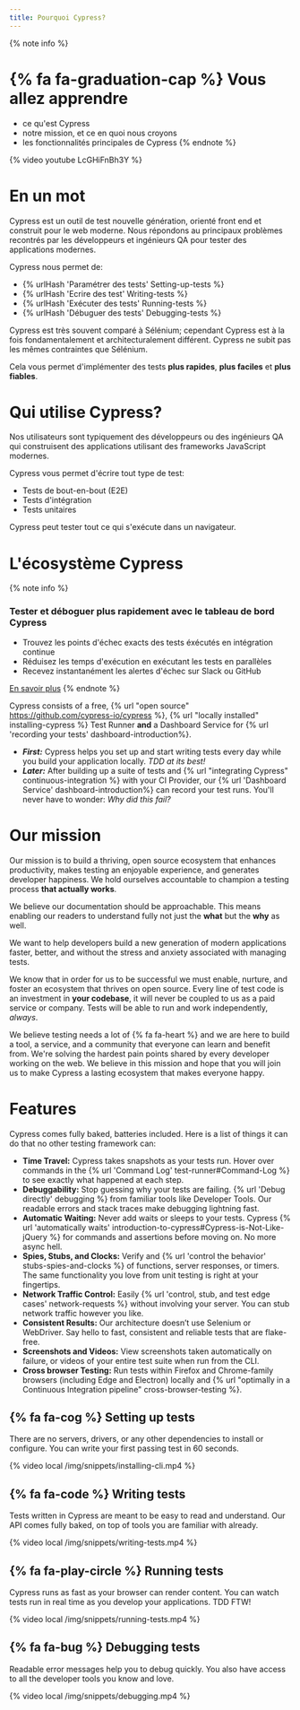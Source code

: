 ```yaml
---
title: Pourquoi Cypress?
---
```


{% note info %}
# {% fa fa-graduation-cap %} Vous allez apprendre

- ce qu'est Cypress
- notre mission, et ce en quoi nous croyons
- les fonctionnalités principales de Cypress
{% endnote %}

<!-- textlint-disable -->
{% video youtube LcGHiFnBh3Y %}
<!-- textlint-enable -->

# En un mot

Cypress est un outil de test nouvelle génération, orienté front end et construit pour le web moderne. Nous répondons au principaux problèmes recontrés par les développeurs et ingénieurs QA pour tester des applications modernes.

Cypress nous permet de:

- {% urlHash 'Paramétrer des tests' Setting-up-tests %}
- {% urlHash 'Ecrire des test' Writing-tests %}
- {% urlHash 'Exécuter des tests' Running-tests %}
- {% urlHash 'Débuguer des tests' Debugging-tests %}

Cypress est très souvent comparé à Sélénium; cependant Cypress est à la fois fondamentalement et architecturalement différent. Cypress ne subit pas les mêmes contraintes que Sélénium.

Cela vous permet d'implémenter des tests **plus rapides**, **plus faciles** et **plus fiables**.

# Qui utilise Cypress?

Nos utilisateurs sont typiquement des développeurs ou des ingénieurs QA qui construisent des applications utilisant des frameworks JavaScript modernes.


Cypress vous permet d'écrire tout type de test:
- Tests de bout-en-bout (E2E)
- Tests d'intégration
- Tests unitaires

Cypress peut tester tout ce qui s'exécute dans un navigateur.

# L'écosystème Cypress

{% note info %}
### Tester et déboguer plus rapidement avec le tableau de bord Cypress

- Trouvez les points d'échec exacts des tests éxécutés en intégration continue
- Réduisez les temps d'exécution en exécutant les tests en parallèles
- Recevez instantanément les alertes d'échec sur Slack ou GitHub

<a href="https://www.cypress.io/dashboard" class="button">En savoir plus</a>
{% endnote %} 

Cypress consists of a free, {% url "open source" https://github.com/cypress-io/cypress %}, {% url "locally installed" installing-cypress %} Test Runner **and** a Dashboard Service for {% url 'recording your tests' dashboard-introduction%}.

- ***First:*** Cypress helps you set up and start writing tests every day while you build your application locally. *TDD at its best!*
- ***Later:*** After building up a suite of tests and {% url "integrating Cypress" continuous-integration %} with your CI Provider, our  {% url 'Dashboard Service' dashboard-introduction%} can record your test runs. You'll never have to wonder: *Why did this fail?*

# Our mission

Our mission is to build a thriving, open source ecosystem that enhances productivity, makes testing an enjoyable experience, and generates developer happiness. We hold ourselves accountable to champion a testing process **that actually works**.

We believe our documentation should be approachable. This means enabling our readers to understand fully not just the **what** but the **why** as well.

We want to help developers build a new generation of modern applications faster, better, and without the stress and anxiety associated with managing tests.

We know that in order for us to be successful we must enable, nurture, and foster an ecosystem that thrives on open source. Every line of test code is an investment in **your codebase**, it will never be coupled to us as a paid service or company. Tests will be able to run and work independently, *always*.

We believe testing needs a lot of {% fa fa-heart %} and we are here to build a tool, a service, and a community that everyone can learn and benefit from. We're solving the hardest pain points shared by every developer working on the web. We believe in this mission and hope that you will join us to make Cypress a lasting ecosystem that makes everyone happy.

# Features

Cypress comes fully baked, batteries included. Here is a list of things it can do that no other testing framework can:

- **Time Travel:** Cypress takes snapshots as your tests run. Hover over commands in the {% url 'Command Log' test-runner#Command-Log %} to see exactly what happened at each step.
- **Debuggability:** Stop guessing why your tests are failing. {% url 'Debug directly' debugging %} from familiar tools like Developer Tools. Our readable errors and stack traces make debugging lightning fast.
- **Automatic Waiting:** Never add waits or sleeps to your tests. Cypress {% url 'automatically waits' introduction-to-cypress#Cypress-is-Not-Like-jQuery %} for commands and assertions before moving on. No more async hell.
- **Spies, Stubs, and Clocks:** Verify and {% url 'control the behavior' stubs-spies-and-clocks %} of functions, server responses, or timers. The same functionality you love from unit testing is right at your fingertips.
- **Network Traffic Control:** Easily {% url 'control, stub, and test edge cases' network-requests %} without involving your server. You can stub network traffic however you like.
- **Consistent Results:** Our architecture doesn’t use Selenium or WebDriver. Say hello to fast, consistent and reliable tests that are flake-free.
- **Screenshots and Videos:** View screenshots taken automatically on failure, or videos of your entire test suite when run from the CLI.
- **Cross browser Testing:** Run tests within Firefox and Chrome-family browsers (including Edge and Electron) locally and {% url "optimally in a Continuous Integration pipeline" cross-browser-testing %}.

## {% fa fa-cog %} Setting up tests

There are no servers, drivers, or any other dependencies to install or configure. You can write your first passing test in 60 seconds.

{% video local /img/snippets/installing-cli.mp4 %}

## {% fa fa-code %} Writing tests

Tests written in Cypress are meant to be easy to read and understand. Our API comes fully baked, on top of tools you are familiar with already.

{% video local /img/snippets/writing-tests.mp4 %}

## {% fa fa-play-circle %} Running tests

Cypress runs as fast as your browser can render content. You can watch tests run in real time as you develop your applications. TDD FTW!

{% video local /img/snippets/running-tests.mp4 %}

## {% fa fa-bug %} Debugging tests

Readable error messages help you to debug quickly. You also have access to all the developer tools you know and love.

{% video local /img/snippets/debugging.mp4 %}
